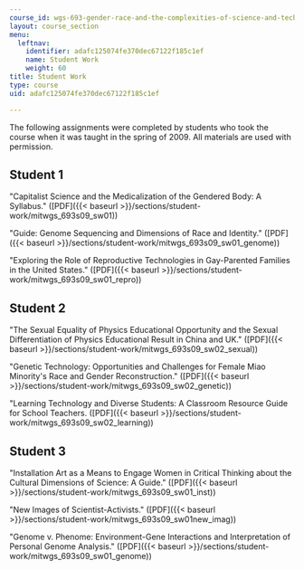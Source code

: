 ```yaml
---
course_id: wgs-693-gender-race-and-the-complexities-of-science-and-technology-a-problem-based-learning-experiment-spring-2009
layout: course_section
menu:
  leftnav:
    identifier: adafc125074fe370dec67122f185c1ef
    name: Student Work
    weight: 60
title: Student Work
type: course
uid: adafc125074fe370dec67122f185c1ef

---
```


The following assignments were completed by students who took the course when it was taught in the spring of 2009. All materials are used with permission.

Student 1
---------

"Capitalist Science and the Medicalization of the Gendered Body: A Syllabus." ([PDF]({{< baseurl >}}/sections/student-work/mitwgs_693s09_sw01))

"Guide: Genome Sequencing and Dimensions of Race and Identity." ([PDF]({{< baseurl >}}/sections/student-work/mitwgs_693s09_sw01_genome))

"Exploring the Role of Reproductive Technologies in Gay-Parented Families in the United States." ([PDF]({{< baseurl >}}/sections/student-work/mitwgs_693s09_sw01_repro))

Student 2
---------

"The Sexual Equality of Physics Educational Opportunity and the Sexual Differentiation of Physics Educational Result in China and UK." ([PDF]({{< baseurl >}}/sections/student-work/mitwgs_693s09_sw02_sexual))

"Genetic Technology: Opportunities and Challenges for Female Miao Minority's Race and Gender Reconstruction." ([PDF]({{< baseurl >}}/sections/student-work/mitwgs_693s09_sw02_genetic))

"Learning Technology and Diverse Students: A Classroom Resource Guide for School Teachers. ([PDF]({{< baseurl >}}/sections/student-work/mitwgs_693s09_sw02_learning))

Student 3
---------

"Installation Art as a Means to Engage Women in Critical Thinking about the Cultural Dimensions of Science: A Guide." ([PDF]({{< baseurl >}}/sections/student-work/mitwgs_693s09_sw01_inst))

"New Images of Scientist-Activists." ([PDF]({{< baseurl >}}/sections/student-work/mitwgs_693s09_sw01new_imag))

"Genome v. Phenome: Environment-Gene Interactions and Interpretation of Personal Genome Analysis." ([PDF]({{< baseurl >}}/sections/student-work/mitwgs_693s09_sw01_genome))